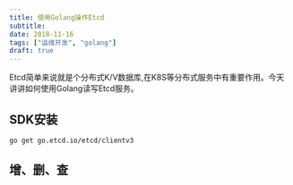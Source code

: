 ```yaml
---
title: 使用Golang操作Etcd
subtitle: 
date: 2018-11-16
tags: ["运维开发", "golang"]
draft: true
---
```


Etcd简单来说就是个分布式K/V数据库,在K8S等分布式服务中有重要作用。今天讲讲如何使用Golang读写Etcd服务。

<!--more-->

## SDK安装
```shell
go get go.etcd.io/etcd/clientv3
```

## 增、删、查

